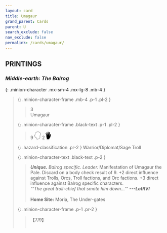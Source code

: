 ```yaml
---
layout: card
title: Umagaur
grand_parent: Cards
parent: U
search_exclude: false
nav_exclude: false
permalink: /cards/umagaur/
---
```


## PRINTINGS


### _Middle-earth: The Balrog_

{: .minion-character .mx-sm-4 .mx-lg-8 .mb-4 }
> {: .minion-character-frame .mb-4 .p-1 .pl-2 }
> > <div class="hazard-mp">3</div>
> > <div class="card-name">Umagaur</div>
>
> {: .minion-character-frame .black-text .p-1 .pl-2 }
> > 9 ![](/assets/images/mind.svg) 2![](/assets/images/di.svg)
>
> {: .hazard-classification .pr-2 }
> Warrior/Diplomat/Sage Troll
>
> {: .minion-character-text .black-text .p-2 }
> > _**Unique.**_ _Balrog specific._ _Leader._ Manifestation of Umagaur the Pale. Discard on a body check result of 9. +2 direct influence against Trolls, Orcs, Troll factions, and Orc factions. +3 direct influence against Balrog specific characters. <br>_“‘The great troll-chief that smote him down...’”_ ***---&NoBreak;LotRVI***  <br><br>**Home Site:** Moria, The Under-gates 
>
> {: .minion-character-frame .p-1 .pr-2 }
> > <div class="card-shield">【7/9】</div>
> > <div class="card-corruption-white">&nbsp;</div>
